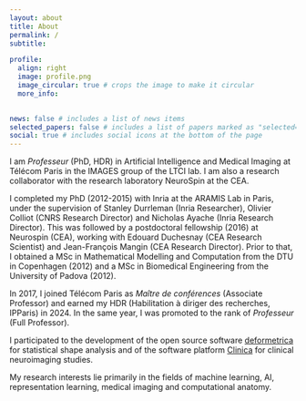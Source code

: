 ```yaml
---
layout: about
title: About
permalink: /
subtitle: 

profile:
  align: right
  image: profile.png
  image_circular: true # crops the image to make it circular
  more_info: 
    

news: false # includes a list of news items
selected_papers: false # includes a list of papers marked as "selected={true}"
social: true # includes social icons at the bottom of the page
---
```


I am *Professeur* (PhD, HDR) in Artificial Intelligence and Medical Imaging at Télécom Paris in the IMAGES group of the LTCI lab. I am also a research collaborator with the research laboratory NeuroSpin at the CEA.

I completed my PhD (2012-2015) with Inria at the ARAMIS Lab in Paris, under the supervision of Stanley Durrleman (Inria Researcher), Olivier Colliot (CNRS Research Director) and Nicholas Ayache (Inria Research Director). This was followed by a postdoctoral fellowship (2016) at Neurospin (CEA), working with Edouard Duchesnay (CEA Research Scientist) and Jean-François Mangin (CEA Research Director). Prior to that, I obtained a MSc in Mathematical Modelling and Computation from the DTU in Copenhagen (2012) and a MSc in Biomedical Engineering from the University of Padova (2012). 

In 2017, I joined Télécom Paris as *Maître de conférences* (Associate Professor) and earned my HDR (Habilitation à diriger des recherches, IPParis) in 2024. In the same year, I was promoted to the rank of *Professeur* (Full Professor).

I participated to the development of the open source software [deformetrica](https://pypi.org/project/deformetrica/) for statistical shape analysis and of the software platform [Clinica](https://www.clinica.run/) for clinical neuroimaging studies.

My research interests lie primarily in the fields of machine learning, AI, representation learning, medical imaging and computational anatomy.

<!-- Write your biography here. Tell the world about yourself. Link to your favorite [subreddit](http://reddit.com). You can put a picture in, too. The code is already in, just name your picture `prof_pic.jpg` and put it in the `img/` folder.
 
Put your address / P.O. box / other info right below your picture. You can also disable any of these elements by editing `profile` property of the YAML header of your `_pages/about.md`. Edit `_bibliography/papers.bib` and Jekyll will render your [publications page](/al-folio/publications/) automatically.

Link to your social media connections, too. This theme is set up to use [Font Awesome icons](https://fontawesome.com/) and [Academicons](https://jpswalsh.github.io/academicons/), like the ones below. Add your Facebook, Twitter, LinkedIn, Google Scholar, or just disable all of them.-->
